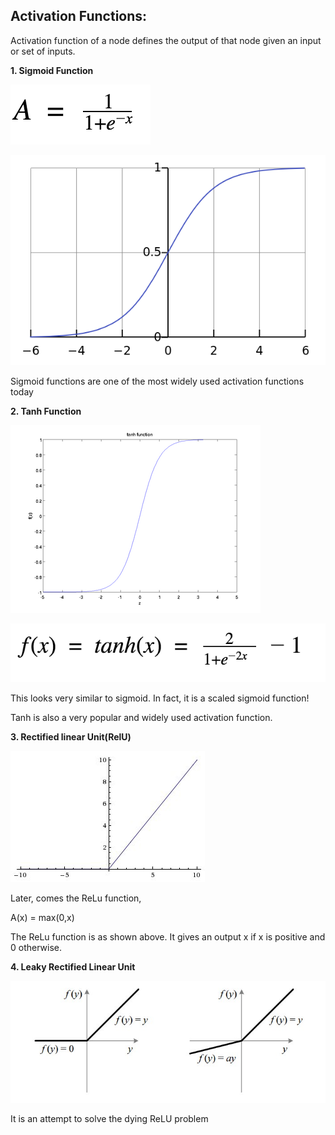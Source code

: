 ## Activation Functions:

Activation function of a node defines the output of that node given an input or set of inputs.



**1. Sigmoid Function**

![sig](https://github.com/siddarthjha/ML/blob/master/Images/sig.png)

![fun](https://github.com/siddarthjha/ML/blob/master/Images/sig1.png)

Sigmoid functions are one of the most widely used activation functions today



**2. Tanh Function**

![tanh](https://github.com/siddarthjha/ML/blob/master/Images/tanh.png)

![fun](https://github.com/siddarthjha/ML/blob/master/Images/tanh1.png)

This looks very similar to sigmoid. In fact, it is a scaled sigmoid function!

Tanh is also a very popular and widely used activation function.



**3. Rectified linear Unit(RelU)**

![relu](https://github.com/siddarthjha/ML/blob/master/Images/relu'.jpg)

Later, comes the ReLu function,


A(x) = max(0,x)


The ReLu function is as shown above. It gives an output x if x is positive and 0 otherwise.


**4. Leaky Rectified Linear Unit**

![lrelu](https://github.com/siddarthjha/ML/blob/master/Images/leay.jpeg)

It is an attempt to solve the dying ReLU problem


